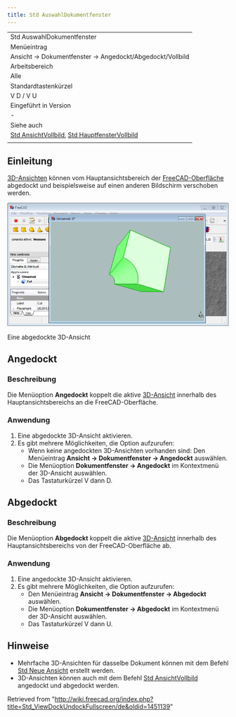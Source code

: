 ```yaml
---
title: Std AuswahlDokumentfenster
---
```


|                                                                                                                                       |
| ------------------------------------------------------------------------------------------------------------------------------------- |
| Std AuswahlDokumentfenster                                                                                                            |
| Menüeintrag                                                                                                                           |
| Ansicht → Dokumentfenster → Angedockt/Abgedockt/Vollbild                                                                              |
| Arbeitsbereich                                                                                                                        |
| Alle                                                                                                                                  |
| Standardtastenkürzel                                                                                                                  |
| V D / V U                                                                                                                             |
| Eingeführt in Version                                                                                                                 |
| -                                                                                                                                     |
| Siehe auch                                                                                                                            |
| [Std AnsichtVollbild](/Std_ViewFullscreen "Std ViewFullscreen"), [Std HauptfensterVollbild](/Std_MainFullscreen "Std MainFullscreen") |
|                                                                                                                                       |

## Einleitung

[3D-Ansichten](/3D_view/de "3D view/de") können vom Hauptansichtsbereich der [FreeCAD-Oberfläche](/Interface/de "Interface/de") abgedockt und beispielsweise auf einen anderen Bildschirm verschoben werden.

![](/src/assets/images/FinestraNonAgganciata.png)

Eine abgedockte 3D-Ansicht

## Angedockt

### Beschreibung

Die Menüoption **Angedockt** koppelt die aktive [3D-Ansicht](/3D_view/de "3D view/de") innerhalb des Hauptansichtsbereichs an die FreeCAD-Oberfläche.

### Anwendung

1. Eine abgedockte 3D-Ansicht aktivieren.
2. Es gibt mehrere Möglichkeiten, die Option aufzurufen:
   - Wenn keine angedockten 3D-Ansichten vorhanden sind: Den Menüeintrag **Ansicht → Dokumentfenster → Angedockt** auswählen.
   - Die Menüoption **Dokumentfenster → Angedockt** im Kontextmenü der 3D-Ansicht auswählen.
   - Das Tastaturkürzel V dann D.

## Abgedockt

### Beschreibung

Die Menüoption **Abgedockt** koppelt die aktive [3D-Ansicht](/3D_view/de "3D view/de") innerhalb des Hauptansichtsbereichs von der FreeCAD-Oberfläche ab.

### Anwendung

1. Eine angedockte 3D-Ansicht aktivieren.
2. Es gibt mehrere Möglichkeiten, die Option aufzurufen:
   - Den Menüeintrag **Ansicht → Dokumentfenster → Abgedockt** auswählen.
   - Die Menüoption **Dokumentfenster → Abgedockt** im Kontextmenü der 3D-Ansicht auswählen.
   - Das Tastaturkürzel V dann U.

## Hinweise

- Mehrfache 3D-Ansichten für dasselbe Dokument können mit dem Befehl [Std Neue Ansicht](/Std_ViewCreate/de "Std ViewCreate/de") erstellt werden.
- 3D-Ansichten können auch mit dem Befehl [Std AnsichtVollbild](/Std_ViewFullscreen/de "Std ViewFullscreen/de") angedockt und abgedockt werden.

Retrieved from "<http://wiki.freecad.org/index.php?title=Std_ViewDockUndockFullscreen/de&oldid=1451139>"
